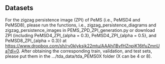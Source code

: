 ## Datasets 
For the zigzag persistence image (ZPI) of PeMS (i.e., PeMSD4 and PeMSD8), please run the functions, i.e., zigzag_persistence_diagrams and zigzag_persistence_images in PEMS_ZPD_ZPI_generation.py or download ZPI (including PeMSD4_ZPI_{alpha = 0.3}, PeMSD4_ZPI_{alpha = 0.5}, and PeMSD8_ZPI_{alpha = 0.3}) at https://www.dropbox.com/sh/ry0klyksjk22mtu/AAAhi1BvfHZnpjK16tfuZmnUa?dl=0. After obtaining the corresponding train, validation, and test sets, please put them in the …/tda_data/tda_PEMS0X folder (X can be 4 or 8).
